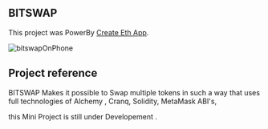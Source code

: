 ## BITSWAP

This project was PowerBy [Create Eth App](https://github.com/paulrberg/create-eth-app).

<img src="https://cdn.discordapp.com/attachments/961369644130766853/1027504733381996584/bitswaponPhone.png" alt="bitswapOnPhone">

## Project reference

BITSWAP Makes it possible to Swap multiple tokens in such a way that uses full technologies of Alchemy , Cranq, Solidity, MetaMask ABI's,

this Mini Project is still under Developement .
